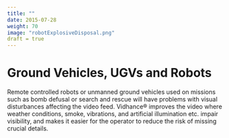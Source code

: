 ```yaml
---
title: ""
date: 2015-07-28
weight: 70
image: "robotExplosiveDisposal.png"
draft = true
---
```


# Ground Vehicles, UGVs and Robots

Remote controlled robots or unmanned ground vehicles used on missions such as bomb defusal or search and rescue will have problems with visual disturbances affecting the video feed. Vidhance® improves the video where weather conditions, smoke, vibrations, and artificial illumination etc. impair visibility, and makes it easier for the operator to reduce the risk of missing crucial details.
